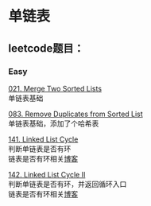 # 单链表

## leetcode题目：

### Easy   
[021. Merge Two Sorted Lists](src/021_Merge_Two_Sorted_Lists.md)    
单链表基础

[083. Remove Duplicates from Sorted List](src/083_Remove_Duplicates_from_Sorted_List.md)   
单链表基础，添加了个哈希表

[141. Linked List Cycle](src/141_Linked_List_Cycle.md)     
判断单链表是否有环  
链表是否有环相关[博客](https://www.cnblogs.com/dancingrain/p/3405197.html)

[142. Linked List Cycle II](src/142_Linked_List_Cycle_II.md)    
判断单链表是否有环，并返回循环入口  
链表是否有环相关[博客](https://www.cnblogs.com/dancingrain/p/3405197.html)